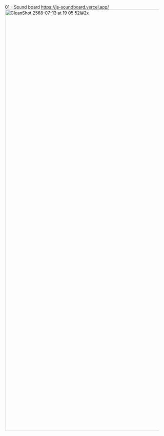 01 - Sound board
https://js-soundboard.vercel.app/
<img width="2464" height="1376" alt="CleanShot 2568-07-13 at 19 05 52@2x" src="https://github.com/user-attachments/assets/5a41c7e6-59ab-47a3-a11a-a9edfd210d1b" />
